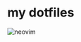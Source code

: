 # my dotfiles

![neovim](https://robkiskanyan.s3.dualstack.us-east-1.amazonaws.com/neovim-desktop.png?X-Amz-Algorithm=AWS4-HMAC-SHA256&X-Amz-Credential=AKIAQPRJM63GOUATSNGN%2F20220511%2Fus-east-1%2Fs3%2Faws4_request&X-Amz-Date=20220511T203538Z&X-Amz-Expires=604800&X-Amz-SignedHeaders=host&versionId=vhobTKxZL.A9.YMs2PnmbhcIuFM90Pqw&X-Amz-Signature=f861befdff30f74bba98ca7e334843f76ded5aad8c3cc49d4c06529cb8aab498)
